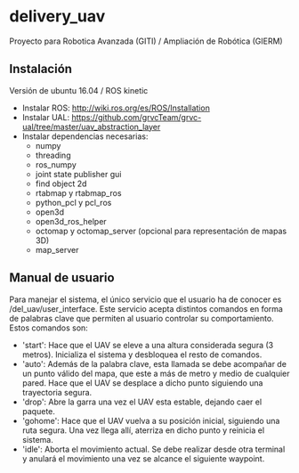 # delivery_uav
 Proyecto para Robotica Avanzada (GITI) / Ampliación de Robótica (GIERM)
 
## Instalación
Versión de ubuntu 16.04 / ROS kinetic
 * Instalar ROS: http://wiki.ros.org/es/ROS/Installation
 * Instalar UAL: https://github.com/grvcTeam/grvc-ual/tree/master/uav_abstraction_layer
 * Instalar dependencias necesarias:
   - numpy
   - threading
   - ros_numpy
   - joint state publisher gui
   - find object 2d
   - rtabmap y rtabmap_ros
   - python_pcl y pcl_ros
   - open3d
   - open3d_ros_helper
   - octomap y octomap_server (opcional para representación de mapas 3D)
   - map_server
 
## Manual de usuario
Para manejar el sistema, el único servicio que el usuario ha de conocer es /del_uav/user_interface. Este servicio acepta distintos comandos en forma de palabras clave
que permiten al usuario controlar su comportamiento. Estos comandos son:
* 'start': Hace que el UAV se eleve a una altura considerada segura (3 metros). Inicializa el sistema y desbloquea el resto de comandos.
* 'auto': Además de la palabra clave, esta llamada se debe acompañar de un punto válido del mapa, que este a más de metro y medio de cualquier pared. Hace que el UAV se desplace a dicho punto siguiendo una trayectoria segura.
* 'drop': Abre la garra una vez el UAV esta estable, dejando caer el paquete.
* 'gohome': Hace que el UAV vuelva a su posición inicial, siguiendo una ruta segura. Una vez llega allí, aterriza en dicho punto y reinicia el sistema.
* 'idle': Aborta el movimiento actual. Se debe realizar desde otra terminal y anulará el movimiento una vez se alcance el siguiente waypoint.
